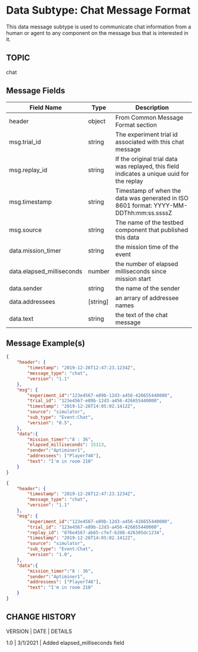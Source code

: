 # Data Subtype: Chat Message Format
This data message subtype is used to communicate chat information from a human or agent to any component on the message bus that is interested in it. 

## TOPIC

chat

## Message Fields

| Field Name | Type | Description
| --- | --- | --- |
| header | object | From Common Message Format section
| msg.trial_id | string | The experiment trial id associated with this chat message
| msg.replay_id | string | If the original trial data was replayed, this field indicates a unique uuid for the replay
| msg.timestamp | string | Timestamp of when the data was generated in ISO 8601 format: YYYY-MM-DDThh:mm:ss.ssssZ
| msg.source | string | The name of the testbed component that published this data
| data.mission_timer | string | the mission time of the event
| data.elapsed_milliseconds | number | the number of elapsed milliseconds since mission start
| data.sender | string | the name of the sender
| data.addressees | [string] | an arrary of addressee names
| data.text | string | the text of the chat message


## Message Example(s)

```json
{ 	
	"header": {
		"timestamp": "2019-12-26T12:47:23.1234Z",
		"message_type": "chat",
		"version": "1.1"
	},
	"msg": { 
		"experiment_id":"123e4567-e89b-12d3-a456-426655440000",
  		"trial_id": "123e4567-e89b-12d3-a456-426655440000",		
		"timestamp": "2019-12-26T14:05:02.1412Z",
		"source": "simulator",
		"sub_type": "Event:Chat",
		"version": "0.5", 	
	},
	"data":{
		"mission_timer":"8 : 36",
		"elapsed_milliseconds": 15113,
		"sender":"Aptiminer1",
		"addressees": ["Player746"],
		"text": "I'm in room 210"
	}
}

{ 
	"header": {
		"timestamp": "2019-12-26T12:47:23.1234Z",
		"message_type": "chat",
		"version": "1.1"
	},
	"msg": { 
		"experiment_id":"123e4567-e89b-12d3-a456-426655440000",
  		"trial_id": "123e4567-e89b-12d3-a456-426655440000",
		"replay_id": "876e4567-ab65-cfe7-b208-426305dc1234",
		"timestamp": "2019-12-26T14:05:02.1412Z",
		"source": "simulator",
		"sub_type": "Event:Chat",
		"version": "1.0", 		
	},
	"data":{
		"mission_timer":"8 : 36",
		"sender":"Aptiminer1",
		"addressees": ["Player746"],
		"text": "I'm in room 210"
	}
}
```

## CHANGE HISTORY

VERSION | DATE | DETAILS

1.0 | 3/1/2021 | Added elapsed_milliseconds field 



